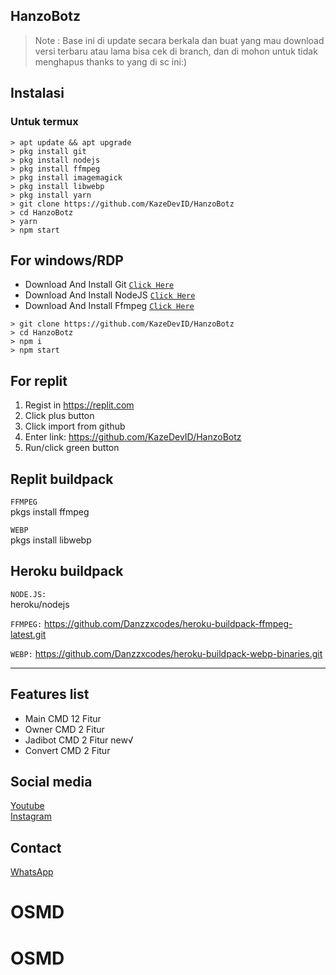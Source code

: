 ## HanzoBotz
> Note : Base ini di update secara berkala dan buat yang mau download versi terbaru atau lama bisa cek di branch, dan di mohon untuk tidak menghapus thanks to yang di sc ini:)

## Instalasi

### Untuk termux

```
> apt update && apt upgrade
> pkg install git
> pkg install nodejs
> pkg install ffmpeg
> pkg install imagemagick
> pkg install libwebp
> pkg install yarn
> git clone https://github.com/KazeDevID/HanzoBotz
> cd HanzoBotz
> yarn
> npm start
```

## For windows/RDP

* Download And Install Git [`Click Here`](https://git-scm.com/downloads)
* Download And Install NodeJS [`Click Here`](https://nodejs.org/en/download)
* Download And Install Ffmpeg [`Click Here`](https://ffmpeg.org/download.html)

```
> git clone https://github.com/KazeDevID/HanzoBotz
> cd HanzoBotz
> npm i
> npm start
```

## For replit
1. Regist in https://replit.com
2. Click plus button
3. Click import from github
4. Enter link: https://github.com/KazeDevID/HanzoBotz
5. Run/click green button

## Replit buildpack
```FFMPEG```<br>
pkgs install ffmpeg

```WEBP```<br>
pkgs install libwebp

## Heroku buildpack
```NODE.JS:```<br>
heroku/nodejs

```FFMPEG:```
https://github.com/Danzzxcodes/heroku-buildpack-ffmpeg-latest.git

```WEBP:```
https://github.com/Danzzxcodes/heroku-buildpack-webp-binaries.git

---------

## Features list
* Main CMD 12 Fitur
* Owner CMD 2 Fitur
* Jadibot CMD 2 Fitur new√
* Convert CMD 2 Fitur 

## Social media
<a href="https://youtube.com/@KazeDevID">Youtube</a><br>
<a href="https://instagram.com/lordagam23_">Instagram</a><br>

## Contact
<a href="https://wa.me/6282217590187">WhatsApp</a><br>
# OSMD
# OSMD
